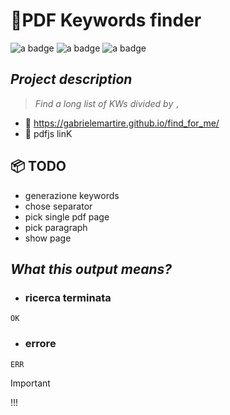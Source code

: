 # 🔬PDF Keywords finder

<div>
  <img src="https://img.shields.io/badge/react-%2320232a.svg?style=for-the-badge&logo=react&logoColor=%2361DAFB" alt="a badge"/>
  <img src="https://img.shields.io/badge/typescript-%23007ACC.svg?style=for-the-badge&logo=typescript&logoColor=white" alt="a badge"/>
  <img src="https://img.shields.io/badge/Supabase-3ECF8E?style=for-the-badge&logo=supabase&logoColor=white" alt="a badge"/>
</div>

## ***Project description***
> _Find a long list of KWs divided by `,`_

- 🔗 https://gabrielemartire.github.io/find_for_me/
- 📌 pdfjs linK

## 📦 TODO
- generazione keywords
- chose separator
- pick single pdf page
- pick paragraph
- show page

## ***What this output means?***
- ### ricerca terminata
```JS
OK
```
- ### errore
```JS
ERR
```

> [!IMPORTANT]
> !!!